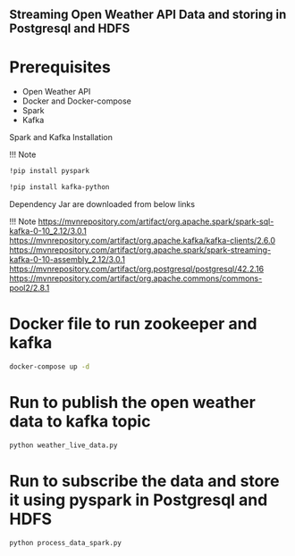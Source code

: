 ## Streaming Open Weather API Data and storing in Postgresql and HDFS 

# Prerequisites

* Open Weather API 
* Docker and Docker-compose
* Spark
* Kafka

Spark and Kafka Installation

!!! Note
```bash
!pip install pyspark
```
```bash
!pip install kafka-python
```

Dependency Jar are downloaded from below links

!!! Note
https://mvnrepository.com/artifact/org.apache.spark/spark-sql-kafka-0-10_2.12/3.0.1
https://mvnrepository.com/artifact/org.apache.kafka/kafka-clients/2.6.0
https://mvnrepository.com/artifact/org.apache.spark/spark-streaming-kafka-0-10-assembly_2.12/3.0.1
https://mvnrepository.com/artifact/org.postgresql/postgresql/42.2.16
https://mvnrepository.com/artifact/org.apache.commons/commons-pool2/2.8.1


# Docker file to run zookeeper and kafka 
```bash
docker-compose up -d
```

# Run to publish the open weather data to kafka topic
```bash
python weather_live_data.py
```

# Run to subscribe the data and store it using pyspark in Postgresql and HDFS
```bash
python process_data_spark.py
```





